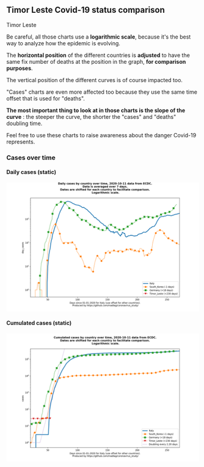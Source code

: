 ## Timor Leste Covid-19 status comparison 

Timor Leste



Be careful, all those charts use a **logarithmic scale**, because it's the best way to analyze how the epidemic is evolving.
 
The **horizontal position** of the different countries is **adjusted** to have the same fix number of deaths at the position in the graph, **for comparison purposes**.

The vertical position of the different curves is of course impacted too.

"Cases" charts are even more affected too because they use the same time offset that is used for "deaths".

**The most important thing to look at in those charts is the slope of the curve** : the steeper the curve, the shorter the "cases" and "deaths" doubling time.

Feel free to use these charts to raise awareness about the danger Covid-19 represents. 


 
### Cases over time
 
#### Daily cases (static)
![Timor Leste covid-19 daily cases static chart](https://raw.githubusercontent.com/madlag/coronavirus_study/master/notebooks/graphs/2020-10-11/countries/Timor_Leste/2020-10-11_Timor_Leste_day_cases.png "Timor Leste covid-19 day_cases static chart")   
 
#### Cumulated cases (static)
![Timor Leste covid-19 cumulated cases static chart](https://raw.githubusercontent.com/madlag/coronavirus_study/master/notebooks/graphs/2020-10-11/countries/Timor_Leste/2020-10-11_Timor_Leste_cases.png "Timor Leste covid-19 cases static chart")   

